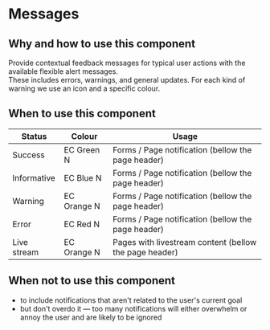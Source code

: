 # Messages

## Why and how to use this component

Provide contextual feedback messages for typical user actions with the available flexible alert messages.  
These includes errors, warnings, and general updates. For each kind of warning we use an icon and a specific colour.

## When to use this component

| Status | Colour | Usage |
|------------|------------|------------|
| Success | EC Green N | Forms / Page notification (bellow the page header) |
| Informative	| EC Blue N | Forms / Page notification (bellow the page header) |
| Warning | EC Orange N | Forms / Page notification (bellow the page header) |
| Error | EC Red N | Forms / Page notification (bellow the page header) |
| Live stream	| EC Orange N | Pages with livestream content (bellow the page header) |

## When not to use this component

- to include notifications that aren't related to the user's current goal
- but don't overdo it — too many notifications will either overwhelm or annoy the user and are likely to be ignored
